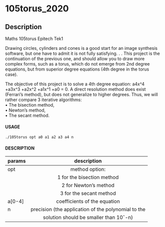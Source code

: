 # 105torus_2020

## Description
Maths 105torus Epitech Tek1

Drawing circles, cylinders and cones is a good start for an image synthesis software, but one have to admit
it is not fully satisfying. . . This project is the continuation of the previous one, and should allow you to draw
more complex forms, such as a torus, which do not emerge from 2nd degree equations, but from superior
degree equations (4th degree in the torus case).

The objective of this project is to solve a 4th degree equation: a4x^4 +a3x^3 +a2x^2 +a1x^1 +a0 = 0. A direct
resolution method does exist (Ferrari’s method), but does not generalize to higher degrees. Thus, we will
rather compare 3 iterative algorithms:  
• The bisection method,  
• Newton’s method,  
• The secant method.  

#### USAGE
    ./105torus opt a0 a1 a2 a3 a4 n

#### DESCRIPTION
| params | description                                         |
| ------ |:---------------------------------------------------:|
| opt    | method option:                                      |
|        | 1 for the bisection method                          |
|        | 2 for Newton’s method                               |
|        | 3 for the secant method                             |
| a[0-4] | coefficients of the equation                        |
| n      | precision (the application of the polynomial to the |
|        | solution should be smaller than 10ˆ-n)              |
